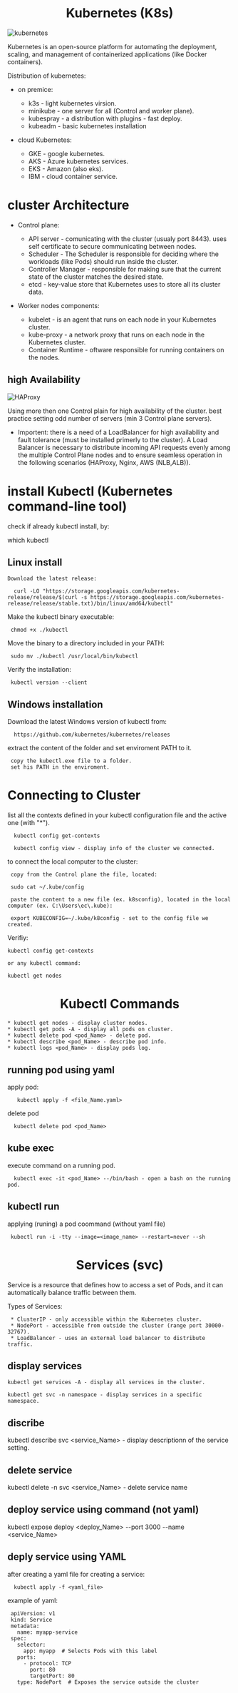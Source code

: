 <div align="center">

# **Kubernetes (K8s)**

</div>


![kubernetes](kubernetes.gif)



Kubernetes is an open-source platform for automating the deployment, scaling, and management of containerized applications (like Docker containers).


Distribution of kubernetes:

  * on premice:

      - k3s - light kubernetes virsion.
      - minikube - one server for all (Control and worker plane).
      - kubespray - a distribution with plugins - fast deploy.
      - kubeadm - basic kubernetes installation

  * cloud Kubernetes:

      - GKE - google kubernetes.
      - AKS - Azure kubernetes services.
      - EKS - Amazon (also eks).
      - IBM - cloud container service.


 # cluster Architecture

  * Control plane:
       - API server - comunicating with the cluster (usualy port 8443). uses self certificate to secure communicating between nodes.
       - Scheduler - The Scheduler is responsible for deciding where the workloads (like Pods) should run inside the cluster.
       - Controller Manager - responsible for making sure that the current state of the cluster matches the desired state.
       - etcd -  key-value store that Kubernetes uses to store all its cluster data.

  * Worker nodes components:
       - kubelet -  is an agent that runs on each node in your Kubernetes cluster.
       - kube-proxy - a network proxy that runs on each node in the Kubernetes cluster.
       - Container Runtime - oftware responsible for running containers on the nodes.

## high Availability

![HAProxy](HAProxy.gif)

Using more then one Control plain for high availability of the cluster. best practice setting odd number of servers (min 3 Control plane servers). 

* Importent: there is a need of a LoadBalancer for high availability and fault tolerance (must be installed primerly to the cluster). A Load Balancer is necessary to distribute incoming API requests evenly among the multiple Control Plane nodes and to ensure seamless operation in the following scenarios (HAProxy, Nginx, AWS (NLB,ALB)).

     
   <div align="center">

# **install Kubectl (Kubernetes command-line tool)**

</div>

check if already kubectl install, by:

   which kubectl

## Linux install

    Download the latest release:

      curl -LO "https://storage.googleapis.com/kubernetes-release/release/$(curl -s https://storage.googleapis.com/kubernetes-release/release/stable.txt)/bin/linux/amd64/kubectl"

   Make the kubectl binary executable:

     chmod +x ./kubectl

   Move the binary to a directory included in your PATH:

     sudo mv ./kubectl /usr/local/bin/kubectl

   Verify the installation:

     kubectl version --client

## Windows installation

   Download the latest Windows version of kubectl from:
     
      https://github.com/kubernetes/kubernetes/releases

   extract the content of the folder and set enviroment PATH to it.

     copy the kubectl.exe file to a folder.
     set his PATH in the enviroment.


# Connecting to Cluster

list all the contexts defined in your kubectl configuration file and the active one (with "*").

      kubectl config get-contexts

      kubectl config view - display info of the cluster we connected.

to connect the local computer to the cluster:

     copy from the Control plane the file, located:

     sudo cat ~/.kube/config

     paste the content to a new file (ex. k8sconfig), located in the local computer (ex. C:\Users\ec\.kube):

     export KUBECONFIG=~/.kube/k8config - set to the config file we created.

Verifiy:

    kubectl config get-contexts

    or any kubectl command:

    kubectl get nodes
     

     

     

   <div align="center">

# **Kubectl Commands**

</div>

    * kubectl get nodes - display cluster nodes.
    * kubectl get pods -A - display all pods on cluster.
    * kubectl delete pod <pod_Name> - delete pod.
    * kubectl describe <pod_Name> - describe pod info.
    * kubectl logs <pod_Name> - display pods log.

 ## running pod using yaml

   apply pod:
    
       kubectl apply -f <file_Name.yaml>

  delete pod

      kubectl delete pod <pod_Name>

 ## kube exec

   execute command on a running pod.

      kubectl exec -it <pod_Name> --/bin/bash - open a bash on the running pod.

 ## kubectl run

   applying (runing) a pod coommand (without yaml file)

     kubectl run -i -tty --image=<image_name> --restart=never --sh

<div align="center">

# **Services (svc)**

</div>

Service is a resource that defines how to access a set of Pods, and it can automatically balance traffic between them.

Types of Services:

     * ClusterIP - only accessible within the Kubernetes cluster.
     * NodePort - accessible from outside the cluster (range port 30000-32767).
     * LoadBalancer - uses an external load balancer to distribute traffic.

## display services

    kubectl get services -A - display all services in the cluster.

    kubectl get svc -n namespace - display services in a specific namespace.

## discribe

  kubectl describe svc <service_Name> - display descriptionn of the service setting.

## delete service

  kubectl delete -n <namespace>  svc <service_Name> - delete service name

## deploy service using command (not yaml)

  kubectl expose deploy <deploy_Name> --port 3000 --name <service_Name>

## deply service using YAML

  after creating a yaml file for creating a service:
  
      kubectl apply -f <yaml_file>

  example of yaml:

     apiVersion: v1
     kind: Service
     metadata:
       name: myapp-service
     spec:
       selector:
         app: myapp  # Selects Pods with this label
       ports:
         - protocol: TCP
           port: 80
           targetPort: 80
       type: NodePort  # Exposes the service outside the cluster
